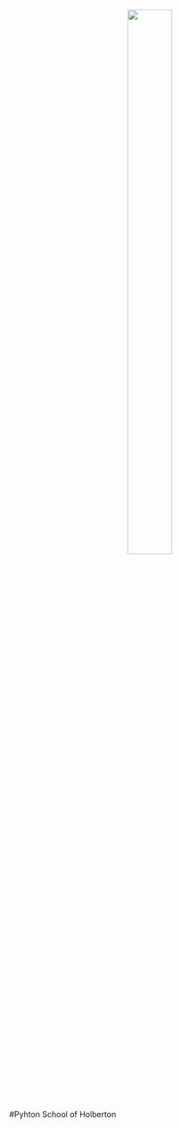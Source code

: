 <h1 align ="center">
<img src="https://assets.website-files.com/6105315644a26f77912a1ada/610540e8b4cd6969794fe673_Holberton_School_logo-04-04.svg" height="50%" width="40%">
</h1>

#Pyhton School of Holberton
